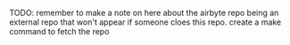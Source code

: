TODO: remember to make a note on here about the airbyte repo being an external repo that won't appear if someone cloes this repo. create a make command to fetch the repo